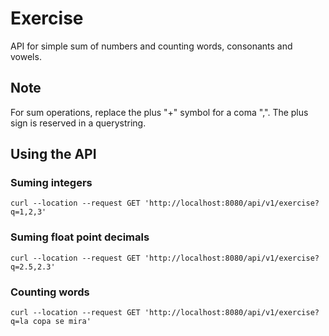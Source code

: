 # Exercise

API for simple sum of numbers and counting words, consonants and vowels.

## Note
For sum operations, replace the plus "+" symbol for a coma ",". The plus sign is reserved in a querystring.

## Using the API

### Suming integers
~~~
curl --location --request GET 'http://localhost:8080/api/v1/exercise?q=1,2,3'
~~~

### Suming float point decimals
~~~
curl --location --request GET 'http://localhost:8080/api/v1/exercise?q=2.5,2.3'
~~~

### Counting words
~~~
curl --location --request GET 'http://localhost:8080/api/v1/exercise?q=la copa se mira'
~~~

